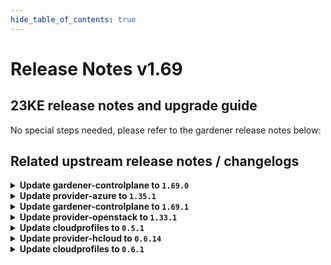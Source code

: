 ```yaml
---
hide_table_of_contents: true
---
```


# Release Notes v1.69

## 23KE release notes and upgrade guide

No special steps needed, please refer to the gardener release notes below:

## Related upstream release notes / changelogs

<details>
<summary><b>Update gardener-controlplane to <code>1.69.0</code></b></summary>

# [gardener]
## ⚠️ Breaking Changes
* *[OPERATOR]* `Seed` and `ManagedSeed` API validation has been enhanced by the following checks: ([gardener/gardener#7695](https://github.com/gardener/gardener/pull/7695), [@timuthy](https://github.com/timuthy))
  * (a) New `ManagedSeed`s can only use the very same zone(s) (`managedSeed.spec.gardenlet.config.seedConfig.spec.provider.zones`) that are available in the referenced `Shoot` (`shoot.spec.provider.workers[].zones`).
  * (b) Existing `ManagedSeed`s can only add additional zones that are available in the referenced shoot.
  * (c) Removing elements in `seed.spec.provider.zones` is denied if shoots are still scheduled to the affected seed.
  * These restrictions were removed in Gardener `v1.60` to compensate a zone mismatch issue in Azure that is in the meantime fixed by the Azure provider extension [v1.34](https://github.com/gardener/gardener-extension-provider-azure/releases/tag/v1.34.0).
  * ⚠️ Before upgrading to this Gardener version, please make sure to check existing `ManagedSeed` objects. They should configure as many as zone as there are available in the referenced shoot - see check (c).
* *[OPERATOR]* gardenlet now cleans up VolumeSnapshot and VolumeSnapshotContent resources from the `v1` API of the `snapshot.storage.k8s.io` group. `v1` is served starting `external-snapshotter@v4`. Before upgrading to this version of Gardener make sure that provider extension install at least `external-snapshotter@v4` and do not install any lower version. ([gardener/gardener#7759](https://github.com/gardener/gardener/pull/7759), [@ialidzhikov](https://github.com/ialidzhikov))
## ✨ New Features
* *[OPERATOR]* Annotations in `GardenletConfiguration.seedConfig.metadata.annotations` are added to the `Seed` object during registration. If an annotation is removed from `seedConfig`, it is **not** removed from the `Seed` object. ([gardener/gardener#7753](https://github.com/gardener/gardener/pull/7753), [@timebertt](https://github.com/timebertt))
* *[OPERATOR]* It is now possible to perform control plane migration for HA shoot clusters. ([gardener/gardener#7626](https://github.com/gardener/gardener/pull/7626), [@plkokanov](https://github.com/plkokanov))
* *[DEVELOPER]* Gardener's local setup now supports bootstrapping a Seed with IPv6 single-stack networking using `make gardener-up IPFAMILY=ipv6`. See the [documentation](https://github.com/gardener/gardener/blob/master/docs/deployment/getting_started_locally.md) for more detailed steps. ([gardener/gardener#7561](https://github.com/gardener/gardener/pull/7561), [@breuerfelix](https://github.com/breuerfelix))
* *[DEVELOPER]* Developers can now use `make gardener-debug` to start a skaffold-based debugging loop which allows remote debugging of Gardener Core pods using Delve. See the [documentation](https://github.com/gardener/gardener/blob/master/docs/deployment/getting_started_locally.md#debugging-gardener) for more details. ([gardener/gardener#7755](https://github.com/gardener/gardener/pull/7755), [@oliver-goetz](https://github.com/oliver-goetz))
* *[DEVELOPER]* `generate-controller-registration.sh` now supports extension charts with fully-qualified `image` values instead of the usual `image` stanza with values for `repository` and `tag`. With this, skaffold can be configured (using `resourceSelector`) to inject a freshly-built image reference into the generated `ControllerDeployment`. ([gardener/gardener#7757](https://github.com/gardener/gardener/pull/7757), [@timebertt](https://github.com/timebertt))
## 🐛 Bug Fixes
* *[OPERATOR]* An issue causing the garden/grafana Pod to fail to reach to the garden/loki Pod on cilium Seed clusters is now mitigated. ([gardener/gardener#7766](https://github.com/gardener/gardener/pull/7766), [@Kristian-ZH](https://github.com/Kristian-ZH))
* *[OPERATOR]* An issue causing `state-metrics-seed` status to show down falsely has been fixed. ([gardener/gardener#7771](https://github.com/gardener/gardener/pull/7771), [@acumino](https://github.com/acumino))
* *[OPERATOR]* An issue causing the "cache" Prometheus in the (managed) seed's garden namespace to fail when scraping the node-exporter-s in the kube-system namespace has been fixed. ([gardener/gardener#7772](https://github.com/gardener/gardener/pull/7772), [@istvanballok](https://github.com/istvanballok))
* *[OPERATOR]* A bug in grafana dashboards checking `kube-apiserver` job for `kube-controller-manager` up status is now fixed. ([gardener/gardener#7773](https://github.com/gardener/gardener/pull/7773), [@shafeeqes](https://github.com/shafeeqes))
* *[OPERATOR]* Fixed potential leaks of `ShootState`s that could happen when a `Shoot` cluster is deleted. This is achieved by no longer exiting early from the deletion flow if the shoot's seed `Namespace` has been deleted. The same logic has been applied to the migration flow for consistency. ([gardener/gardener#7789](https://github.com/gardener/gardener/pull/7789), [@plkokanov](https://github.com/plkokanov))
* *[OPERATOR]* A bug causing `kube-controller-manager` to fail to clean up `ShootState` resources is now fixed. ([gardener/gardener#7793](https://github.com/gardener/gardener/pull/7793), [@shafeeqes](https://github.com/shafeeqes))
## 🏃 Others
* *[OPERATOR]* The `.spec.settings.ownerChecks` field of the Seed configuration is deprecated. The "bad-case" control plane migration is being removed in favor of the HA Shoot control planes (see https://github.com/gardener/gardener/issues/6302). The field will be locked to `false` in a future version of Gardener. In this way gardenlet will clean up all owner DNSRecords. Finally, the field will be removed from the API. Set this field to `false` to be prepared for the above-mentioned locking. ([gardener/gardener#7748](https://github.com/gardener/gardener/pull/7748), [@dimitar-kostadinov](https://github.com/dimitar-kostadinov))
* *[OPERATOR]* The `SeedChange` and `CopyEtcdBackupsDuringControlPlaneMigration` feature gates have been promoted to GA and are now locked to `true`. ([gardener/gardener#7763](https://github.com/gardener/gardener/pull/7763), [@plkokanov](https://github.com/plkokanov))
* *[OPERATOR]* The nested kubelet in the Gardener e2e tests (in prow/kind) now work on hosts using cgroupsv2 ([gardener/gardener#7780](https://github.com/gardener/gardener/pull/7780), [@danielfoehrKn](https://github.com/danielfoehrKn))
* *[OPERATOR]* The following images are updated: ([gardener/gardener#7787](https://github.com/gardener/gardener/pull/7787), [@elankath](https://github.com/elankath))
  * `eu.gcr.io/gardener-project/gardener/autoscaler/cluster-autoscaler`: `v1.21.4` -> `v1.21.5` (for Kubernetes `1.21`)
  * `eu.gcr.io/gardener-project/gardener/autoscaler/cluster-autoscaler`: `v1.22.4` -> `v1.22.5` (for Kubernetes `1.22`)
  * `eu.gcr.io/gardener-project/gardener/autoscaler/cluster-autoscaler`: `v1.23.2` -> `v1.22.3` (for Kubernetes `1.23`)
  * `eu.gcr.io/gardener-project/gardener/autoscaler/cluster-autoscaler`: `v1.24.1` -> `v1.24.2` (for Kubernetes `1.24`)
  * `eu.gcr.io/gardener-project/gardener/autoscaler/cluster-autoscaler`: `v1.25.1` -> `v1.25.2` (for Kubernetes `1.25`)
  * `eu.gcr.io/gardener-project/gardener/autoscaler/cluster-autoscaler`: `v1.26.1`  (for Kubernetes `1.26`)
* *[DEVELOPER]* The logging integration test is now switched from the `loki` Service to `logging` Service. ([gardener/gardener#7778](https://github.com/gardener/gardener/pull/7778), [@vlvasilev](https://github.com/vlvasilev))
* *[DEVELOPER]* Set `cgroupDriver` of `provider-local` to `systemd`. ([gardener/gardener#7797](https://github.com/gardener/gardener/pull/7797), [@oliver-goetz](https://github.com/oliver-goetz))
## Docker Images
admission-controller: `eu.gcr.io/gardener-project/gardener/admission-controller:v1.69.0`
apiserver: `eu.gcr.io/gardener-project/gardener/apiserver:v1.69.0`
controller-manager: `eu.gcr.io/gardener-project/gardener/controller-manager:v1.69.0`
scheduler: `eu.gcr.io/gardener-project/gardener/scheduler:v1.69.0`
operator: `eu.gcr.io/gardener-project/gardener/operator:v1.69.0`
gardenlet: `eu.gcr.io/gardener-project/gardener/gardenlet:v1.69.0`
resource-manager: `eu.gcr.io/gardener-project/gardener/resource-manager:v1.69.0`

</details>

<details>
<summary><b>Update provider-azure to <code>1.35.1</code></b></summary>

# [gardener-extension-provider-azure]
## 🏃 Others
* *[OPERATOR]* Restore terraform behavior to delete the azure resource group even if it contains other resources. ([gardener/gardener-extension-provider-azure#676](https://github.com/gardener/gardener-extension-provider-azure/pull/676), [@kon-angelo](https://github.com/kon-angelo))

</details>

<details>
<summary><b>Update gardener-controlplane to <code>1.69.1</code></b></summary>

# [gardener]
## 🐛 Bug Fixes
* *[OPERATOR]* Prevent nil pointer exceptions on shoot deletion in `gardenlet` when seed namespace is gone. ([gardener/gardener#7833](https://github.com/gardener/gardener/pull/7833), [@gardener-ci-robot](https://github.com/gardener-ci-robot))
## Docker Images
admission-controller: `eu.gcr.io/gardener-project/gardener/admission-controller:v1.69.1`
apiserver: `eu.gcr.io/gardener-project/gardener/apiserver:v1.69.1`
controller-manager: `eu.gcr.io/gardener-project/gardener/controller-manager:v1.69.1`
scheduler: `eu.gcr.io/gardener-project/gardener/scheduler:v1.69.1`
operator: `eu.gcr.io/gardener-project/gardener/operator:v1.69.1`
gardenlet: `eu.gcr.io/gardener-project/gardener/gardenlet:v1.69.1`
resource-manager: `eu.gcr.io/gardener-project/gardener/resource-manager:v1.69.1`

</details>

<details>
<summary><b>Update provider-openstack to <code>1.33.1</code></b></summary>

# [gardener-extension-provider-openstack]
## 🐛 Bug Fixes
* *[OPERATOR]* Add missing network policy labels to extension controller pod template ([gardener/gardener-extension-provider-openstack#611](https://github.com/gardener/gardener-extension-provider-openstack/pull/611), [@kon-angelo](https://github.com/kon-angelo))

</details>

<details>
<summary><b>Update cloudprofiles to <code>0.5.1</code></b></summary>

## What's Changed
* feat/gen cloudprofiles openstack by @mxmxchere in https://github.com/gardener-community/cloudprofiles/pull/17
* Ignores upstream versions if latest is lower than highest local version by @mxmxchere in https://github.com/gardener-community/cloudprofiles/pull/19
* Alters the k8s-version tracking script so that only patch versions are tracked by @23t-machine-user in https://github.com/gardener-community/cloudprofiles/pull/21

## New Contributors
* @23t-machine-user made their first contribution in https://github.com/gardener-community/cloudprofiles/pull/21

**Full Changelog**: https://github.com/gardener-community/cloudprofiles/compare/0.5.0...0.5.1

</details>

<details>
<summary><b>Update provider-hcloud to <code>0.6.14</code></b></summary>

# [gardener-extension-provider-hcloud] v0.6.14

</details>

<details>
<summary><b>Update cloudprofiles to <code>0.6.1</code></b></summary>

## What's Changed
* Disables OVH by default, fixes regiocloud machine version and CRI by @mxmxchere in https://github.com/gardener-community/cloudprofiles/pull/22


**Full Changelog**: https://github.com/gardener-community/cloudprofiles/compare/0.6.0...0.6.1

</details>
